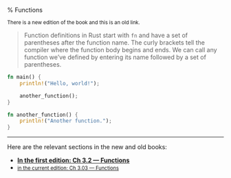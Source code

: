 % Functions

<small>There is a new edition of the book and this is an old link.</small>

> Function definitions in Rust start with `fn` and have a set of parentheses after the function name.
> The curly brackets tell the compiler where the function body begins and ends.
> We can call any function we’ve defined by entering its name followed by a set of parentheses.

```rust
fn main() {
    println!("Hello, world!");

    another_function();
}

fn another_function() {
    println!("Another function.");
}
```

---

Here are the relevant sections in the new and old books:

* **[In the first edition: Ch 3.2 — Functions][1]**
* <small>[in the current edition: Ch 3.03 — Functions][2]</small>


[1]: https://doc.rust-lang.org/1.30.0/book/first-edition/functions.html
[2]: ch03-03-how-functions-work.html
